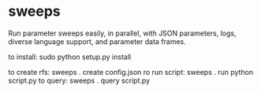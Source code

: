 # sweeps
Run parameter sweeps easily, in parallel, with JSON parameters, logs, diverse language support, and parameter data frames.

to install: sudo python setup.py install

to create rfs: sweeps . create config.json
ro run script: sweeps . run python script.py
to query: sweeps . query script.py
